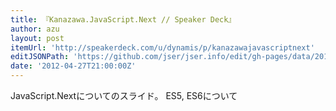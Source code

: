 ```yaml
---
title: 『Kanazawa.JavaScript.Next // Speaker Deck』
author: azu
layout: post
itemUrl: 'http://speakerdeck.com/u/dynamis/p/kanazawajavascriptnext'
editJSONPath: 'https://github.com/jser/jser.info/edit/gh-pages/data/2012/04/index.json'
date: '2012-04-27T21:00:00Z'
---
```

JavaScript.Nextについてのスライド。
ES5, ES6について
